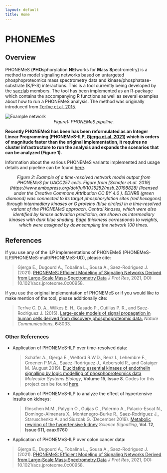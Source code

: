 ```yaml
---
layout: default
title: Home
---
```



# PHONEMeS

## Overview

PHONEMeS (**PHO**sphorylation **NE**tworks for **M**ass **S**pectrometry) is a method to model signaling networks based on untargeted phosphoproteomics mass spectrometry data and kinase/phosphatase-substrate (K/P-S) interactions. This is a tool currently being developed by the [saezlab](https://saezlab.org/) members. The tool has been implemented as an R-package which contains the accompanying R functions as well as several examples about how to run a PHONEMeS analysis. The method was originally introduced from [Terfve et.al. 2015](https://www.nature.com/articles/ncomms9033).

<img src="/PHONEMeS/public/phonemes_pipeline.png" alt="Example network">
<center><i>Figure1: PHONEMeS pipeline.</i></center>

**Recently PHONEMeS has been has been reformulated as an Integer Linear Programming (PHONEMeS-ILP, [Gjerga et.al. 2021](https://pubs.acs.org/doi/full/10.1021/acs.jproteome.0c00958)) which is orders of magnitude faster than the original implementation, it requires no cluster infrastructure to run the analysis and expands the scenarios that can be analyzed (Figure 1).**

Information about the various PHONEMeS variants implemented and usage details and pipeline can be found [here](https://saezlab.github.io/PHONEMeS/2_usage/).

<center><i>Figure 2: Example of a time-resolved network model output from PHONEMeS for UACC257 cells. Figure from [Schafer et.al. 2019](https://www.embopress.org/doi/full/10.15252/msb.20198828) (licensed under the Creative Commons Attribution CC BY 4.0 ). EDNRB (green diamond) was connected to its target phosphorylation sites (red hexagons) through intermediary kinases or G proteins (blue circles) in a time‐resolved variant of the PHONEMeS approach. Central kinases, which were also identified by kinase activation prediction, are shown as intermediary kinases with dark blue shading. Edge thickness corresponds to weights, which were assigned by downsampling the network 100 times.</i></center>

## References

If you use any of the ILP implementations of PHONEMeS (PHONEMeS-ILP/PHONEMeS-mult/PHONEMeS-UD), please cite:

> Gjerga E., Dugourd A., Tobalina L., Sousa A., Saez-Rodriguez J. (2021). [PHONEMeS: Efficient Modeling of Signaling Networks Derived from Large-Scale Mass-Spectrometry Data](https://pubs.acs.org/doi/full/10.1021/acs.jproteome.0c00958) _J Prot Res_, 2021, DOI: 10.1021/acs.jproteome.0c00958.

If you use the original implementation of PHONEMeS or if you would like to make mention of the tool, please additionally cite:

> Terfve C. D. A., Wilkes E. H., Casado P., Cutillas P. R., and Saez-Rodriguez J. (2015). [Large-scale models of signal propagation in human cells derived from discovery phosphoproteomic data.](http://www.nature.com/articles/ncomms9033) _Nature Communications_, **6**:8033.


### Other References
 
+ Application of PHONEMeS-ILP over time-resolved data:

  > Schäfer A., Gjerga E., Welford R.W.D., Renz I., Lehembre F., Groenen P.M.A., Saaez-Rodriguez J., Aebersold R., and Gstaiger M. (August 2019). [Elucidating essential kinases of endothelin signalling by logic modelling of phosphoproteomics data](https://www.embopress.org/doi/abs/10.15252/msb.20198828) _Molecular Systems Biology_, **Volume 15, Issue 8**. Codes for this project can be found [here](https://github.com/saezlab/EDN_phospho).

+ Application of PHONEMeS-ILP to analyze the effect of hypertensive insults on kidneys:

  > Rinschen M.M., Palygin O., Guijas C., Palermo A., Palacio-Escat N., Domingo-Almenara X., Montenegro-Burke R., Saez-Rodriguez J., Staruschenko A. and Siuzdak G. (December 2019). [Metabolic rewiring of the hypertensive kidney](https://stke.sciencemag.org/content/12/611/eaax9760) _Science Signalling_, **Vol. 12, Issue 611, eaax9760**
 
 + Application of PHONEMeS-ILP over colon cancer data:
  > Gjerga E., Dugourd A., Tobalina L., Sousa A., Saez-Rodriguez J. (2021). [PHONEMeS: Efficient Modeling of Signaling Networks Derived from Large-Scale Mass-Spectrometry Data](https://pubs.acs.org/doi/full/10.1021/acs.jproteome.0c00958) _J Prot Res_, 2021, DOI: 10.1021/acs.jproteome.0c00958.
